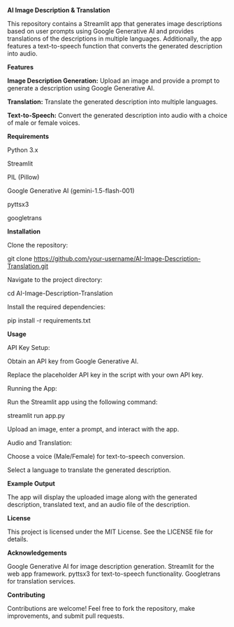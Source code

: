 **AI Image Description & Translation**

This repository contains a Streamlit app that generates image descriptions based on user prompts using Google Generative AI and provides translations of the descriptions in multiple languages. Additionally, the app features a text-to-speech function that converts the generated description into audio.

**Features**

**Image Description Generation:** Upload an image and provide a prompt to generate a description using Google Generative AI.

**Translation:** Translate the generated description into multiple languages.

**Text-to-Speech:** Convert the generated description into audio with a choice of male or female voices.

**Requirements**

Python 3.x

Streamlit

PIL (Pillow)

Google Generative AI (gemini-1.5-flash-001)

pyttsx3

googletrans

**Installation**

Clone the repository:

git clone https://github.com/your-username/AI-Image-Description-Translation.git

Navigate to the project directory:

cd AI-Image-Description-Translation

Install the required dependencies:

pip install -r requirements.txt

**Usage**

API Key Setup:

Obtain an API key from Google Generative AI.

Replace the placeholder API key in the script with your own API key.

Running the App:

Run the Streamlit app using the following command:

streamlit run app.py

Upload an image, enter a prompt, and interact with the app.

Audio and Translation:

Choose a voice (Male/Female) for text-to-speech conversion.

Select a language to translate the generated description.

**Example Output**

The app will display the uploaded image along with the generated description, translated text, and an audio file of the description.

**License**

This project is licensed under the MIT License. See the LICENSE file for details.

**Acknowledgements**

Google Generative AI for image description generation.
Streamlit for the web app framework.
pyttsx3 for text-to-speech functionality.
Googletrans for translation services.

**Contributing**

Contributions are welcome! Feel free to fork the repository, make improvements, and submit pull requests.
